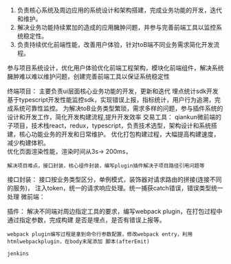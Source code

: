 1. 负责核心系统及周边应用的系统设计和架构搭建，完成业务功能的开发，迭代和维护。
3. 解决业务功能持续累加的造成的应用臃肿问题，并参与完善前端工具以监控系统稳定性。
4. 负责持续优化前端性能，改善用户体验，针对toB端不同业务需求简化开发流程。


参与项目系统设计，优化用户体验优化前端工程架构，模块化前端组件，解决系统臃肿难以难以维护问题，创建完善前端工具以保证系统稳定性

终端项目：
    主要负责ui层面核心业务功能的开发，更新和迭代
    埋点统计sdk开发
    基于typescript开发性能监控sdk，实现错误上报，指标统计，用户行为追溯，完成系统可靠性监控。
    为解决toB业务类型繁琐，需求多样的问题，参与插件系统的设计和开发工作，简化开发构建流程,提升开发效率
交易工具：
    qiankun微前端的子项目，技术栈react，redux，typescript，负责技术选型，架构设计和系统搭建，核心功能业务的开发和日常维护。
    优化打包构建过程，大幅提高构建速度，减少构建体积。    
    优化页面渲染性能，渲染时间从3s-> 200ms，

    解决项目难点，接口封装，核心组件封装，编写plugin插件解决子项目路径引用问题等


接口封装：
    接口按业务类型区分，单例模式，装饰器对请求路由的拼接(连接不同的服务)， 注入token，统一的请求响应处理。统一捕获catch错误，错误类型统一处理
微前端：



插件：
    解决不同端对周边指定工具的要求，编写webpack plugin，在打包过程中通过指定参数，完成构建
    是否是埋点，是否有错误上报等。

    webpack plugin编写过程是拿到命令行参数配置，修改webpack entry，利用htmlwebpackplugin，在body末尾添加 脚本(afterEmit)

    jenkins
